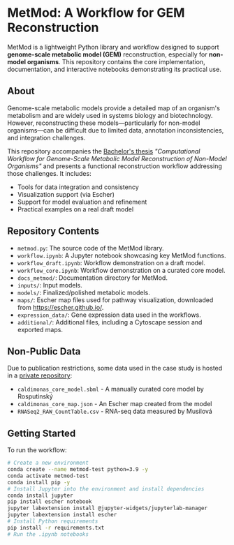 # MetMod: A Workflow for GEM Reconstruction

MetMod is a lightweight Python library and workflow designed to support **genome-scale metabolic model (GEM)** reconstruction, especially for **non-model organisms**. This repository contains the core implementation, documentation, and interactive notebooks demonstrating its practical use.

## About

Genome-scale metabolic models provide a detailed map of an organism's metabolism and are widely used in systems biology and biotechnology. However, reconstructing these models—particularly for non-model organisms—can be difficult due to limited data, annotation inconsistencies, and integration challenges.

This repository accompanies the [Bachelor's thesis]() _"Computational Workflow for Genome-Scale Metabolic Model Reconstruction of Non-Model Organisms"_ and presents a functional reconstruction workflow addressing those challenges. It includes:

- Tools for data integration and consistency
- Visualization support (via Escher)
- Support for model evaluation and refinement
- Practical examples on a real draft model

## Repository Contents

- `metmod.py`: The source code of the MetMod library.
- `workflow.ipynb`: A Jupyter notebook showcasing key MetMod functions.
- `workflow_draft.ipynb`: Workflow demonstration on a draft model.
- `workflow_core.ipynb`: Workflow demonstration on a curated core model.
- `docs_metmod/`: Documentation directory for MetMod.
- `inputs/`: Input models.
- `models/`: Finalized/polished metabolic models.
- `maps/`: Escher map files used for pathway visualization, downloaded from https://escher.github.io/.
- `expression_data/`: Gene expression data used in the workflows.
- `additional/`: Additional files, including a Cytoscape session and exported maps.

## Non-Public Data

Due to publication restrictions, some data used in the case study is hosted in a [private repository](https://gitlab.fi.muni.cz/xmatust/bc_thesis_non_public_data):

- `caldimonas_core_model.sbml` - A manually curated core model by Rosputinský
- `caldimonas_core_map.json` - An Escher map created from the model
- `RNASeq2_RAW_CountTable.csv` - RNA-seq data measured by Musilová

## Getting Started

To run the workflow:

```bash
# Create a new environment
conda create --name metmod-test python=3.9 -y
conda activate metmod-test
conda install pip -y
# Install Jupyter into the environment and install dependencies
conda install jupyter
pip install escher notebook
jupyter labextension install @jupyter-widgets/jupyterlab-manager
jupyter labextension install escher
# Install Python requirements
pip install -r requirements.txt
# Run the .ipynb notebooks
